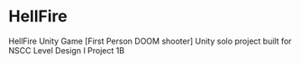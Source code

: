 # HellFire
HellFire Unity Game [First Person DOOM shooter] Unity solo project built for NSCC Level Design I Project 1B
